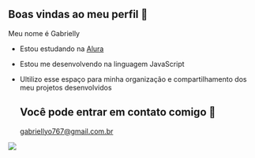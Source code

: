 ## Boas vindas ao meu perfil 👋

Meu nome é Gabrielly
- Estou estudando na [Alura](https://www.alura.com.br)
- Estou me desenvolvendo na linguagem JavaScript
- Ultilizo esse espaço para minha organização e compartilhamento dos meu projetos desenvolvidos

  ## Você pode entrar em contato comigo 📧

  gabriellyo767@gmail.com.br

![](https://media1.tenor.com/m/gOlFNoX6NPEAAAAC/jujutsu-kaisen-takaba-vs-kenjaku.gif)
